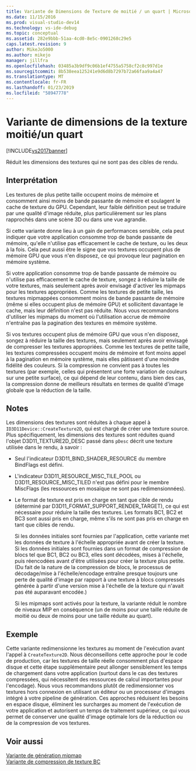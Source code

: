 ```yaml
---
title: Variante de Dimensions de Texture de moitié / un quart | Microsoft Docs
ms.date: 11/15/2016
ms.prod: visual-studio-dev14
ms.technology: vs-ide-debug
ms.topic: conceptual
ms.assetid: 282e9bbb-51aa-4cd0-8e5c-0901268c29e5
caps.latest.revision: 9
author: MikeJo5000
ms.author: mikejo
manager: jillfra
ms.openlocfilehash: 03485a3b9df9c06b1ef4755a5758cf2c8c997d1e
ms.sourcegitcommit: 8b538eea125241e9d6d8b7297b72a66faa9a4a47
ms.translationtype: MT
ms.contentlocale: fr-FR
ms.lasthandoff: 01/23/2019
ms.locfileid: "58947778"
---
```

# <a name="halfquarter-texture-dimensions-variant"></a>Variante de dimensions de la texture moitié/un quart
[!INCLUDE[vs2017banner](../includes/vs2017banner.md)]

Réduit les dimensions des textures qui ne sont pas des cibles de rendu.  
  
## <a name="interpretation"></a>Interprétation  
 Les textures de plus petite taille occupent moins de mémoire et consomment ainsi moins de bande passante de mémoire et soulagent le cache de texture du GPU. Cependant, leur faible définition peut se traduire par une qualité d'image réduite, plus particulièrement sur les plans rapprochés dans une scène 3D ou dans une vue agrandie.  
  
 Si cette variante donne lieu à un gain de performances sensible, cela peut indiquer que votre application consomme trop de bande passante de mémoire, qu'elle n'utilise pas efficacement le cache de texture, ou les deux à la fois. Cela peut aussi être le signe que vos textures occupent plus de mémoire GPU que vous n'en disposez, ce qui provoque leur pagination en mémoire système.  
  
 Si votre application consomme trop de bande passante de mémoire ou n'utilise pas efficacement le cache de texture, songez à réduire la taille de votre textures, mais seulement après avoir envisagé d'activer les mipmaps pour les textures appropriées. Comme les textures de petite taille, les textures mipmappées consomment moins de bande passante de mémoire (même si elles occupent plus de mémoire GPU) et sollicitent davantage le cache, mais leur définition n'est pas réduite. Nous vous recommandons d'utiliser les mipmaps du moment où l'utilisation accrue de mémoire n'entraîne pas la pagination des textures en mémoire système.  
  
 Si vos textures occupent plus de mémoire GPU que vous n'en disposez, songez à réduire la taille des textures, mais seulement après avoir envisagé de compresser les textures appropriées. Comme les textures de petite taille, les textures compressées occupent moins de mémoire et font moins appel à la pagination en mémoire système, mais elles pâtissent d'une moindre fidélité des couleurs. Si la compression ne convient pas à toutes les textures (par exemple, celles qui présentent une forte variation de couleurs sur une petite surface), ce qui dépend de leur contenu, dans bien des cas, la compression donne de meilleurs résultats en termes de qualité d'image globale que la réduction de la taille.  
  
## <a name="remarks"></a>Notes  
 Les dimensions des textures sont réduites à chaque appel à `ID3D11Device::CreateTexture2D`, qui est chargé de créer une texture source. Plus spécifiquement, les dimensions des textures sont réduites quand l'objet D3D11_TEXTURE2D_DESC passé dans `pDesc` décrit une texture utilisée dans le rendu, à savoir :  
  
- Seul l'indicateur D3D11_BIND_SHADER_RESOURCE du membre BindFlags est défini.  
  
- L'indicateur D3D11_RESOURCE_MISC_TILE_POOL ou D3D11_RESOURCE_MISC_TILED n'est pas défini pour le membre MiscFlags (les ressources en mosaïque ne sont pas redimensionnées).  
  
- Le format de texture est pris en charge en tant que cible de rendu (déterminé par D3D11_FORMAT_SUPPORT_RENDER_TARGET), ce qui est nécessaire pour réduire la taille des textures. Les formats BC1, BC2 et BC3 sont aussi pris en charge, même s'ils ne sont pas pris en charge en tant que cibles de rendu.  
  
  Si les données initiales sont fournies par l'application, cette variante met les données de texture à l'échelle appropriée avant de créer la texture. Si les données initiales sont fournies dans un format de compression de blocs tel que BC1, BC2 ou BC3, elles sont décodées, mises à l'échelle, puis réencodées avant d'être utilisées pour créer la texture plus petite. (Du fait de la nature de la compression de blocs, le processus de décodage/mise à l'échelle/encodage entraîne presque toujours une perte de qualité d'image par rapport à une texture à blocs compressés générée à partir d'une version mise à l'échelle de la texture qui n'avait pas été auparavant encodée.)  
  
  Si les mipmaps sont activés pour la texture, la variante réduit le nombre de niveaux MIP en conséquence (un de moins pour une taille réduite de moitié ou deux de moins pour une taille réduite au quart).  
  
## <a name="example"></a>Exemple  
 Cette variante redimensionne les textures au moment de l'exécution avant l'appel à `CreateTexture2D`. Nous déconseillons cette approche pour le code de production, car les textures de taille réelle consomment plus d'espace disque et cette étape supplémentaire peut allonger sensiblement les temps de chargement dans votre application (surtout dans le cas des textures compressées, qui nécessitent des ressources de calcul importantes pour l'encodage). Nous vous recommandons plutôt de redimensionner vos textures hors connexion en utilisant un éditeur ou un processeur d'images intégré à votre pipeline de génération. Ces approches réduisent les besoins en espace disque, éliminent les surcharges au moment de l'exécution de votre application et autorisent un temps de traitement supérieur, ce qui vous permet de conserver une qualité d'image optimale lors de la réduction ou de la compression de vos textures.  
  
## <a name="see-also"></a>Voir aussi  
 [Variante de génération mipmap](../debugger/mip-map-generation-variant.md)   
 [Variante de compression de texture BC](../debugger/bc-texture-compression-variant.md)
